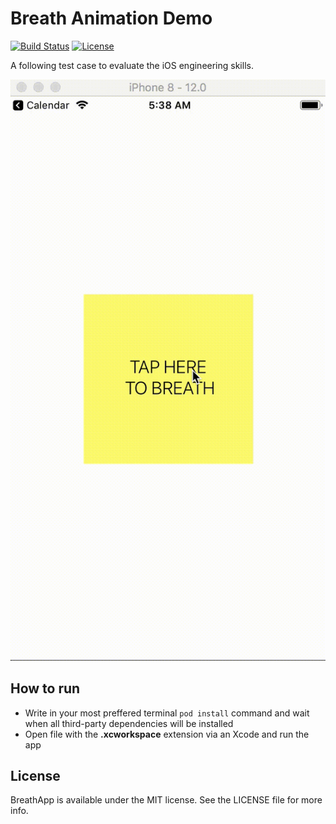 # Breath Animation Demo

[![Build Status](https://travis-ci.com/hamsternik/BreathApp.svg?branch=master)](https://travis-ci.com/hamsternik/BreathApp) 
[![License](https://img.shields.io/github/license/mashape/apistatus.svg?style=popout)](https://github.com/hamsternik/BreathApp/blob/master/LICENSE)

A following test case to evaluate the iOS engineering skills.

![](Demo/demo.gif)

## How to run

* Write in your most preffered terminal `pod install` command and wait when all third-party dependencies will be installed
* Open file with the __.xcworkspace__ extension via an Xcode and run the app

## License

BreathApp is available under the MIT license. See the LICENSE file for more info.
